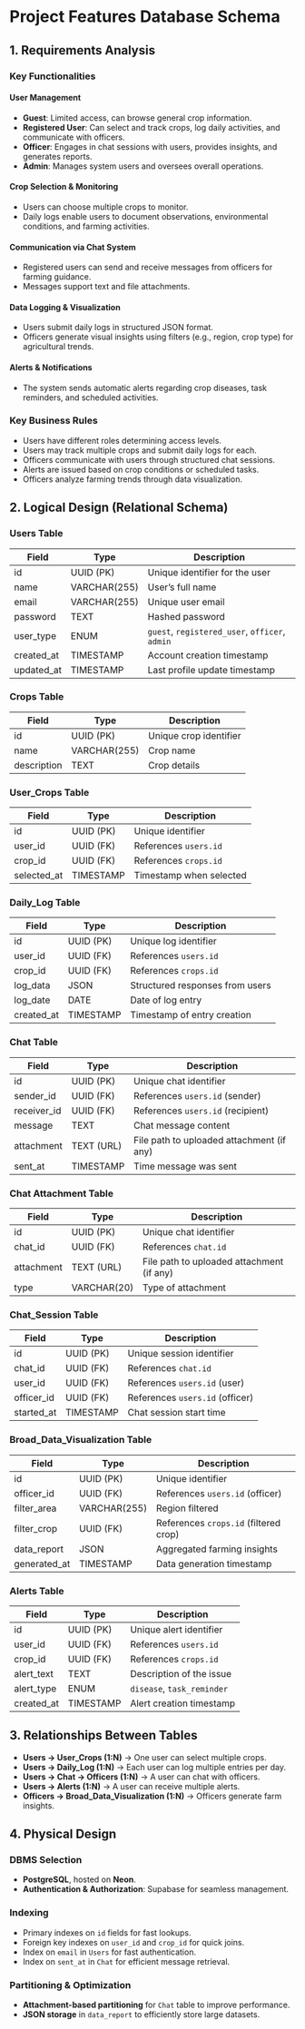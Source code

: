 # Project Features Database Schema

## 1. Requirements Analysis

### Key Functionalities

#### User Management
- **Guest**: Limited access, can browse general crop information.
- **Registered User**: Can select and track crops, log daily activities, and communicate with officers.
- **Officer**: Engages in chat sessions with users, provides insights, and generates reports.
- **Admin**: Manages system users and oversees overall operations.

#### Crop Selection & Monitoring
- Users can choose multiple crops to monitor.
- Daily logs enable users to document observations, environmental conditions, and farming activities.

#### Communication via Chat System
- Registered users can send and receive messages from officers for farming guidance.
- Messages support text and file attachments.

#### Data Logging & Visualization
- Users submit daily logs in structured JSON format.
- Officers generate visual insights using filters (e.g., region, crop type) for agricultural trends.

#### Alerts & Notifications
- The system sends automatic alerts regarding crop diseases, task reminders, and scheduled activities.

### Key Business Rules
- Users have different roles determining access levels.
- Users may track multiple crops and submit daily logs for each.
- Officers communicate with users through structured chat sessions.
- Alerts are issued based on crop conditions or scheduled tasks.
- Officers analyze farming trends through data visualization.

## 2. Logical Design (Relational Schema)

### Users Table
| Field        | Type         | Description                    |
|-------------|-------------|--------------------------------|
| id          | UUID (PK)    | Unique identifier for the user |
| name        | VARCHAR(255) | User’s full name              |
| email       | VARCHAR(255) | Unique user email             |
| password    | TEXT         | Hashed password               |
| user_type   | ENUM        | `guest`, `registered_user`, `officer`, `admin` |
| created_at  | TIMESTAMP    | Account creation timestamp    |
| updated_at  | TIMESTAMP    | Last profile update timestamp |

### Crops Table
| Field        | Type         | Description           |
|-------------|-------------|----------------------|
| id          | UUID (PK)    | Unique crop identifier |
| name        | VARCHAR(255) | Crop name            |
| description | TEXT         | Crop details         |

### User_Crops Table
| Field        | Type      | Description                    |
|-------------|----------|--------------------------------|
| id          | UUID (PK) | Unique identifier             |
| user_id     | UUID (FK) | References `users.id`        |
| crop_id     | UUID (FK) | References `crops.id`        |
| selected_at | TIMESTAMP | Timestamp when selected      |

### Daily_Log Table
| Field       | Type      | Description                                |
|------------|----------|--------------------------------------------|
| id         | UUID (PK) | Unique log identifier                     |
| user_id    | UUID (FK) | References `users.id`                     |
| crop_id    | UUID (FK) | References `crops.id`                     |
| log_data   | JSON      | Structured responses from users          |
| log_date   | DATE      | Date of log entry                         |
| created_at | TIMESTAMP | Timestamp of entry creation              |

### Chat Table
| Field       | Type      | Description                              |
|------------|----------|------------------------------------------|
| id         | UUID (PK) | Unique chat identifier                   |
| sender_id  | UUID (FK) | References `users.id` (sender)          |
| receiver_id| UUID (FK) | References `users.id` (recipient)       |
| message    | TEXT      | Chat message content                     |
| attachment | TEXT (URL)| File path to uploaded attachment (if any) |
| sent_at    | TIMESTAMP | Time message was sent                   |

### Chat Attachment Table
| Field      | Type      | Description                              |
|-----------|----------|------------------------------------------|
| id        | UUID (PK) | Unique chat identifier                   |
| chat_id   | UUID (FK) | References `chat.id`                     |
| attachment| TEXT (URL)| File path to uploaded attachment (if any) |
| type      | VARCHAR(20) | Type of attachment                      |

### Chat_Session Table
| Field      | Type      | Description                           |
|-----------|----------|-------------------------------------|
| id        | UUID (PK) | Unique session identifier           |
| chat_id   | UUID (FK) | References `chat.id`                |
| user_id   | UUID (FK) | References `users.id` (user)        |
| officer_id| UUID (FK) | References `users.id` (officer)     |
| started_at| TIMESTAMP | Chat session start time             |

### Broad_Data_Visualization Table
| Field        | Type      | Description                           |
|-------------|----------|---------------------------------------|
| id          | UUID (PK) | Unique identifier                     |
| officer_id  | UUID (FK) | References `users.id` (officer)      |
| filter_area | VARCHAR(255) | Region filtered                     |
| filter_crop | UUID (FK) | References `crops.id` (filtered crop) |
| data_report | JSON      | Aggregated farming insights          |
| generated_at| TIMESTAMP | Data generation timestamp            |

### Alerts Table
| Field       | Type      | Description                           |
|------------|----------|-------------------------------------|
| id         | UUID (PK) | Unique alert identifier            |
| user_id    | UUID (FK) | References `users.id`              |
| crop_id    | UUID (FK) | References `crops.id`              |
| alert_text | TEXT      | Description of the issue          |
| alert_type | ENUM      | `disease`, `task_reminder`        |
| created_at | TIMESTAMP | Alert creation timestamp          |

## 3. Relationships Between Tables
- **Users → User_Crops (1:N)** → One user can select multiple crops.
- **Users → Daily_Log (1:N)** → Each user can log multiple entries per day.
- **Users → Chat → Officers (1:N)** → A user can chat with officers.
- **Users → Alerts (1:N)** → A user can receive multiple alerts.
- **Officers → Broad_Data_Visualization (1:N)** → Officers generate farm insights.

## 4. Physical Design

### DBMS Selection
- **PostgreSQL**, hosted on **Neon**.
- **Authentication & Authorization**: Supabase for seamless management.

### Indexing
- Primary indexes on `id` fields for fast lookups.
- Foreign key indexes on `user_id` and `crop_id` for quick joins.
- Index on `email` in `Users` for fast authentication.
- Index on `sent_at` in `Chat` for efficient message retrieval.

### Partitioning & Optimization
- **Attachment-based partitioning** for `Chat` table to improve performance.
- **JSON storage** in `data_report` to efficiently store large datasets.